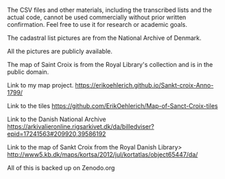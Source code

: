 The CSV files and other materials, including the transcribed lists and the actual code, cannot be used commercially without prior written confirmation.
Feel free to use it for research or academic goals.

The cadastral list pictures are from the National Archive of Denmark. 

All the pictures are publicly available.

The map of Saint Croix is from the Royal Library's collection and is in the public domain.

Link to my map project.
https://erikoehlerich.github.io/Sankt-croix-Anno-1799/

Link to the tiles 
https://github.com/ErikOehlerich/Map-of-Sanct-Croix-tiles 

Link to the Danish National Archive
https://arkivalieronline.rigsarkivet.dk/da/billedviser?epid=17241563#209920,39586192 

Link to the map of Sankt Croix from the Royal Danish Library>
http://www5.kb.dk/maps/kortsa/2012/jul/kortatlas/object65447/da/ 

All of this is backed up on Zenodo.org
